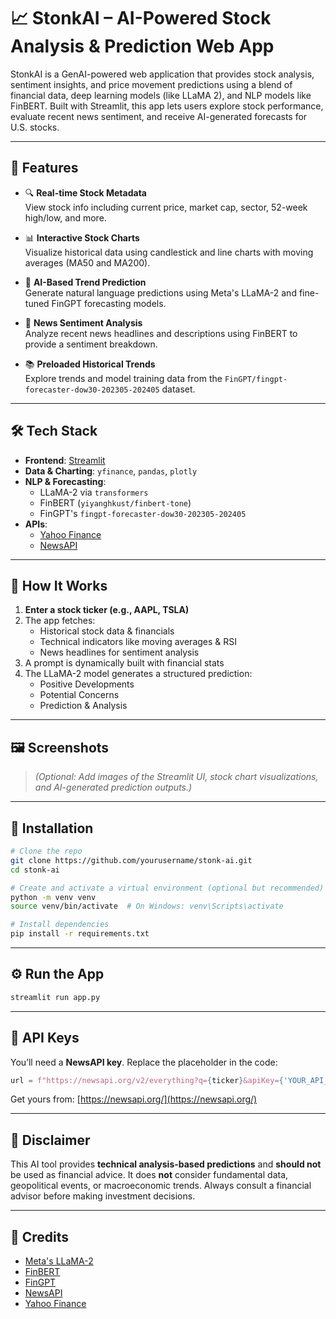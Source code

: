 # 📈 StonkAI – AI-Powered Stock Analysis & Prediction Web App

StonkAI is a GenAI-powered web application that provides stock analysis, sentiment insights, and price movement predictions using a blend of financial data, deep learning models (like LLaMA 2), and NLP models like FinBERT. Built with Streamlit, this app lets users explore stock performance, evaluate recent news sentiment, and receive AI-generated forecasts for U.S. stocks.

---

## 🚀 Features

- 🔍 **Real-time Stock Metadata**  
  View stock info including current price, market cap, sector, 52-week high/low, and more.

- 📊 **Interactive Stock Charts**  
  Visualize historical data using candlestick and line charts with moving averages (MA50 and MA200).

- 🧠 **AI-Based Trend Prediction**  
  Generate natural language predictions using Meta's LLaMA-2 and fine-tuned FinGPT forecasting models.

- 📰 **News Sentiment Analysis**  
  Analyze recent news headlines and descriptions using FinBERT to provide a sentiment breakdown.

- 📚 **Preloaded Historical Trends**  
  Explore trends and model training data from the `FinGPT/fingpt-forecaster-dow30-202305-202405` dataset.

---

## 🛠️ Tech Stack

- **Frontend**: [Streamlit](https://streamlit.io/)
- **Data & Charting**: `yfinance`, `pandas`, `plotly`
- **NLP & Forecasting**:
  - LLaMA-2 via `transformers`
  - FinBERT (`yiyanghkust/finbert-tone`)
  - FinGPT's `fingpt-forecaster-dow30-202305-202405`
- **APIs**:
  - [Yahoo Finance](https://pypi.org/project/yfinance/)
  - [NewsAPI](https://newsapi.org/)

---

## 🧠 How It Works

1. **Enter a stock ticker (e.g., AAPL, TSLA)**
2. The app fetches:
   - Historical stock data & financials
   - Technical indicators like moving averages & RSI
   - News headlines for sentiment analysis
3. A prompt is dynamically built with financial stats
4. The LLaMA-2 model generates a structured prediction:
   - Positive Developments  
   - Potential Concerns  
   - Prediction & Analysis

---

## 🖼️ Screenshots

> _(Optional: Add images of the Streamlit UI, stock chart visualizations, and AI-generated prediction outputs.)_

---

## 🧪 Installation

```bash
# Clone the repo
git clone https://github.com/yourusername/stonk-ai.git
cd stonk-ai

# Create and activate a virtual environment (optional but recommended)
python -m venv venv
source venv/bin/activate  # On Windows: venv\Scripts\activate

# Install dependencies
pip install -r requirements.txt
```

---

## ⚙️ Run the App

```bash
streamlit run app.py
```

---

## 🔑 API Keys

You’ll need a **NewsAPI key**. Replace the placeholder in the code:

```python
url = f"https://newsapi.org/v2/everything?q={ticker}&apiKey={'YOUR_API_KEY'}"
```

Get yours from: [https://newsapi.org/](https://newsapi.org/)

---

## 📝 Disclaimer

This AI tool provides **technical analysis-based predictions** and **should not** be used as financial advice. It does **not** consider fundamental data, geopolitical events, or macroeconomic trends. Always consult a financial advisor before making investment decisions.

---

## 🤝 Credits

- [Meta's LLaMA-2](https://ai.meta.com/llama/)
- [FinBERT](https://huggingface.co/yiyanghkust/finbert-tone)
- [FinGPT](https://github.com/AI4Finance-Foundation/FinGPT)
- [NewsAPI](https://newsapi.org/)
- [Yahoo Finance](https://finance.yahoo.com/)

